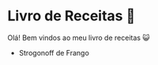 # Livro de Receitas :spaghetti:

Olá! Bem vindos ao meu livro de receitas :smiley_cat:

- Strogonoff de Frango
